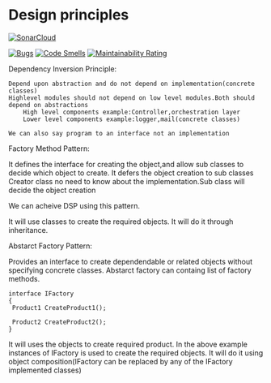 # Design principles

[![SonarCloud](https://sonarcloud.io/images/project_badges/sonarcloud-black.svg)](https://sonarcloud.io/dashboard?id=pksivanantham_design-principles)

[![Bugs](https://sonarcloud.io/api/project_badges/measure?project=pksivanantham_design-principles&metric=bugs)](https://sonarcloud.io/dashboard?id=pksivanantham_design-principles)
[![Code Smells](https://sonarcloud.io/api/project_badges/measure?project=pksivanantham_design-principles&metric=code_smells)](https://sonarcloud.io/dashboard?id=pksivanantham_design-principles)
[![Maintainability Rating](https://sonarcloud.io/api/project_badges/measure?project=pksivanantham_design-principles&metric=sqale_rating)](https://sonarcloud.io/dashboard?id=pksivanantham_design-principles)


Dependency Inversion Principle:

	Depend upon abstraction and do not depend on implementation(concrete classes)
	Highlevel modules should not depend on low level modules.Both should depend on abstractions
		High level components example:Controller,orchestration layer
		Lower level components example:logger,mail(concrete classes)
		
	We can also say program to an interface not an implementation
	
	
	
Factory Method Pattern:

It defines the interface for creating the object,and allow sub classes to decide which object to create. It defers the object creation to sub classes
Creator class no need to know about the implementation.Sub class will decide the object creation

We can acheive DSP using this pattern.

It will use classes to create the required objects.
It will do it through inheritance.

Abstarct Factory Pattern:

Provides an interface to create dependendable or related objects without specifying concrete classes.
Abstarct factory can containg list of factory methods.

```
interface IFactory
{
 Product1 CreateProduct1();
 
 Product2 CreateProduct2();
} 

```
It will uses the objects to create required product. In the above example instances of IFactory is used to create the required objects.
It will do it using object composition(IFactory can be replaced by any of the IFactory implemented classes)
